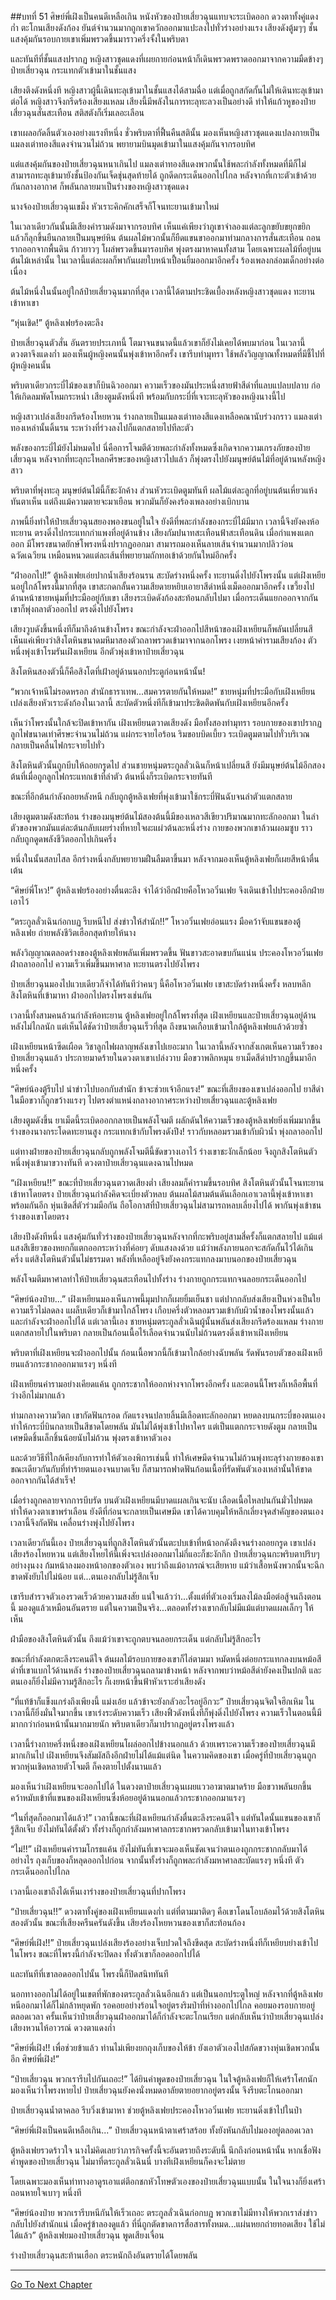 ##บทที่ 51 ศิษย์พี่เฝิงเป็นคนดีเหลือเกิน
หนังหัวของป๋ายเสี่ยวฉุนแทบจะระเบิดออก ดวงตาทั้งคู่แดงก่ำ ตะโกนเสียงดังก้อง ยันต์จำนวนมากถูกเขาควักออกมาแปะลงไปทั่วร่างอย่างแรง เสียงดังตู้มๆๆ ชั้นแสงคุ้มกันรอบกายเขาเพิ่มพรวดขึ้นมาราวครึ่งจั้งในพริบตา

และทันทีที่ชั้นแสงปรากฏ หญิงสาวชุดแดงที่เผยกายก่อนหน้าก็เดินพรวดพราดออกมาจากความมืดข้างๆ ป๋ายเสี่ยวฉุน กระแทกตัวเข้ามาในชั้นแสง

เสียงตึงดังหนึ่งที หญิงสาวผู้นี้เดินทะลุเข้ามาในชั้นแสงได้สามฉื่อ แต่เมื่อถูกสกัดกั้นไม่ให้เดินทะลุเข้ามาต่อได้ หญิงสาวจึงกรีดร้องเสียงแหลม เสียงนี้มีพลังในการทะลุทะลวงเป็นอย่างดี ทำให้แก้วหูของป๋ายเสี่ยวฉุนสั่นสะเทือน สติสตังก็เริ่มเลอะเลือน

เขาเผลอกัดลิ้นตัวเองอย่างแรงทีหนึ่ง ชั่วพริบตาที่ฟื้นคืนสตินั้น มองเห็นหญิงสาวชุดแดงแปลงกายเป็นแมลงเต่าทองสีแดงจำนวนไม่ถ้วน พยายามบินมุดเข้ามาในแสงคุ้มกันจากรอบทิศ

แต่แสงคุ้มกันของป๋ายเสี่ยวฉุนหนาเกินไป แมลงเต่าทองสีแดงพวกนั้นใช้พละกำลังทั้งหมดที่มีก็ไม่สามารถทะลุเข้ามายังชั้นป้องกันเจ็ดชุ่นสุดท้ายได้ ถูกดีดกระเด็นออกไปไกล หลังจากที่เกาะตัวเข้าด้วยกันกลางอากาศ ก็พลันกลายมาเป็นร่างของหญิงสาวชุดแดง

นางจ้องป๋ายเสี่ยวฉุนเขม็ง หัวเราะคิกคักเสร็จก็โจนทะยานเข้ามาใหม่

ในเวลาเดียวกันนั้นมีเสียงคำรามดังมาจากรอบทิศ เห็นแค่เพียงว่าภูเขาจำลองแต่ละลูกขยับขยุกขยิก แล้วก็ลุกขึ้นยืนกลายเป็นมนุษย์หิน ต้นผลไม้พวกนั้นก็ยืดแขนขาออกมาท่ามกลางการสั่นสะเทือน ถอนรากออกจากพื้นดิน ก้าวยาวๆ โผล่พรวดขึ้นมารอบทิศ พุ่งตรงมาหาคนทั้งสาม โดยเฉพาะผลไม้ที่อยู่บนต้นไม้เหล่านั้น ในเวลานี้แต่ละผลก็พากันเผยใบหน้าเปื้อนยิ้มออกมาอีกครั้ง ร้องเพลงกล่อมเด็กอย่างต่อเนื่อง

ต้นไม้หนึ่งในนั้นอยู่ใกล้ป๋ายเสี่ยวฉุนมากที่สุด เวลานี้ได้ตามประชิดเบื้องหลังหญิงสาวชุดแดง ทะยานเข้าหาเขา

“หุ่นเชิด!” ตู้หลิงเฟยร้องตะลึง

ป๋ายเสี่ยวฉุนตัวสั่น อันตรายประเภทนี้ โตมาจนขนาดนี้แล้วเขาก็ยังไม่เคยได้พบมาก่อน ในเวลานี้ดวงตาจึงแดงก่ำ มองเห็นผู้หญิงคนนั้นพุ่งเข้าหาอีกครั้ง เขารีบทำมุทรา ใช้พลังวิญญาณทั้งหมดที่มีชี้ไปที่ผู้หญิงคนนั้น

พริบตาเดียวกระบี่ไม้ของเขาก็บินฉิวออกมา ความเร็วของมันประหนึ่งสายฟ้าสีดำที่แลบแปลบปลาบ ก่อให้เกิดลมพัดโหมกระหน่ำ เสียงตูมดังหนึ่งที พร้อมกับกระบี่ที่เจาะทะลุหัวของหญิงนางนี้ไป

หญิงสาวเปล่งเสียงกรีดร้องโหยหวน ร่างกลายเป็นแมลงเต่าทองสีแดงเหลือคณานับร่วงกราว แมลงเต่าทองเหล่านั้นดิ้นรน ระหว่างที่ร่วงลงไปก็แตกสลายไปทีละตัว

พลังของกระบี่ไม้ยังไม่หมดไป นี่คือการโจมตีด้วยพละกำลังทั้งหมดซึ่งเกิดจากความเกรงภัยของป๋ายเสี่ยวฉุน หลังจากที่ทะลุกะโหลกศีรษะของหญิงสาวไปแล้ว ก็พุ่งตรงไปยังมนุษย์ต้นไม้ที่อยู่ด้านหลังหญิงสาว

พริบตาที่พุ่งทะลุ มนุษย์ต้นไม้นี้ก็ชะงักค้าง ส่วนหัวระเบิดตูมทันที ผลไม้แต่ละลูกที่อยู่บนต้นเหี่ยวแห้งทันตาเห็น แต่ถึงแม้ความตายจะมาเยือน พวกมันก็ยังคงร้องเพลงอย่างเบิกบาน

ภาพนี้ยิ่งทำให้ป๋ายเสี่ยวฉุนสยองพองขนอยู่ในใจ ยังดีที่พละกำลังของกระบี่ไม้มีมาก เวลานี้จึงยังคงห้อทะยาน ตรงดิ่งไปกระแทกกำแพงที่อยู่ด้านข้าง เสียงกัมปนาทสะเทือนฟ้าสะเทือนดิน เมื่อกำแพงแตกออก มีโพรงขนาดยักษ์โพรงหนึ่งปรากฏออกมา สามารถมองเห็นลายเส้นจำนวนมากปลิวว่อนฉวัดเฉวียน เหมือนหนวดแต่ละเส้นที่พยายามถักทอเข้าด้วยกันใหม่อีกครั้ง

“ฝ่าออกไป!” ตู้หลิงเฟยเอ่ยปากน้ำเสียงร้อนรน สะบัดร่างหนึ่งครั้ง ทะยานดิ่งไปยังโพรงนั้น แต่เฝิงเหยียนอยู่ใกล้โพรงนี้มากที่สุด เขาสะกดกลั้นความเสียดายหยิบเอายาสีดำหนึ่งเม็ดออกมาอีกครั้ง เขวี้ยงไปด้านหน้าชายหนุ่มที่ประมืออยู่กับเขา เสียงระเบิดดังก้องสะท้อนกลับไปมา เมื่อกระเด็นแยกออกจากกัน เขาก็พุ่งถลาตัวออกไป ตรงดิ่งไปยังโพรง

เสียงวูบดังขึ้นหนึ่งทีก็มาถึงด้านข้างโพรง ขณะกำลังจะฝ่าออกไปสีหน้าของเฝิงเหยียนก็พลันเปลี่ยนสี เห็นแค่เพียงว่าสิงโตหินขนาดมหึมาสองตัวถลาพรวดเข้ามาจากนอกโพรง เงยหน้าคำรามเสียงก้อง ตัวหนึ่งพุ่งเข้าโรมรันเฝิงเหยียน  อีกตัวพุ่งเข้าหาป๋ายเสี่ยวฉุน

สิงโตหินสองตัวนี้ก็คือสิงโตที่เฝ้าอยู่ด้านนอกประตูก่อนหน้านั้น!

“พวกเจ้าหนีไม่รอดหรอก สำนักธาราเทพ...สมควรตายกันให้หมด!” ชายหนุ่มที่ประมือกับเฝิงเหยียนเปล่งเสียงหัวเราะดังก้องในเวลานี้ สะบัดตัวหนึ่งทีก็เข้ามาประชิดติดพันกับเฝิงเหยียนอีกครั้ง

เห็นว่าโพรงนั้นใกล้จะปิดเข้าหากัน เฝิงเหยียนตวาดเสียงดัง มือทั้งสองทำมุทรา รอบกายของเขาปรากฏลูกไฟขนาดเท่าศีรษะจำนวนไม่ถ้วน แผ่กระจายไอร้อน ริมขอบบิดเบี้ยว ระเบิดตูมตามไปทั่วบริเวณ กลายเป็นคลื่นไฟกระจายไปทั่ว

สิงโตหินตัวนั้นถูกบีบให้ถอยกรูดไป ส่วนชายหนุ่มตระกูลลั่วเฉินก็หน้าเปลี่ยนสี ยังมีมนุษย์ต้นไม้อีกสองต้นที่เมื่อถูกลูกไฟกระแทกเข้าที่ลำตัว ต้นหนึ่งก็ระเบิดกระจายทันที

ขณะที่อีกต้นกำลังถอยหลังหนี กลับถูกตู้หลิงเฟยที่พุ่งเข้ามาใช้กระบี่ฟันฉับจนลำตัวแตกสลาย

เสียงตูมตามดังสะท้อน ร่างของมนุษย์ต้นไม้สองต้นนี้มีของเหลวสีเขียวปริมาณมากทะลักออกมา ในลำตัวของพวกมันแต่ละต้นกลับเผยร่างที่หายใจผะแผ่วต้นละหนึ่งร่าง กายของพวกเขาล้วนผอมซูบ ราวกลับถูกดูดพลังชีวิตออกไปเกินครึ่ง

หนึ่งในนั้นสลบไสล อีกร่างหนึ่งกลับพยายามฝืนลืมตาขึ้นมา หลังจากมองเห็นตู้หลิงเฟยก็เผยสีหน้าตื่นเต้น

“ศิษย์พี่โหว!” ตู้หลิงเฟยร้องอย่างตื่นตะลึง จำได้ว่าอีกฝ่ายคือโหวอวิ๋นเฟย จึงเดินเข้าไปประคองอีกฝ่ายเอาไว้

“ตระกูลลั่วเฉินก่อกบฏ รีบหนีไป ส่งข่าวให้สำนัก!!” โหวอวิ๋นเฟยอ่อนแรง มือคว้าจับแขนของตู้หลิงเฟย ถ่ายพลังชีวิตเฮือกสุดท้ายให้นาง

พลังวิญญาณตลอดร่างของตู้หลิงเฟยพลันเพิ่มพรวดขึ้น ฟันขาวสะอาดขบกันแน่น ประคองโหวอวิ๋นเฟยฝ่าถลาออกไป ความเร็วเพิ่มขึ้นมหาศาล ทะยานตรงไปยังโพรง

ป๋ายเสี่ยวฉุนมองไปแวบเดียวก็จำได้ทันทีว่าคนๆ นี้คือโหวอวิ๋นเฟย เขาสะบัดร่างหนึ่งครั้ง หลบหลีกสิงโตหินที่เข้ามาหา ฝ่าออกไปตรงโพรงเช่นกัน

เวลานี้ทั้งสามคนล้วนกำลังห้อทะยาน ตู้หลิงเฟยอยู่ใกล้โพรงที่สุด เฝิงเหยียนและป๋ายเสี่ยวฉุนอยู่ด้านหลังไม่ไกลนัก แต่เห็นได้ชัดว่าป๋ายเสี่ยวฉุนเร็วที่สุด ถึงขนาดเกือบเข้ามาใกล้ตู้หลิงเฟยแล้วด้วยซ้ำ

เฝิงเหยียนหน้าซีดเผือด วิชาลูกไฟผลาญพลังเขาไปเยอะมาก ในเวลานี้หลังจากสังเกตเห็นความเร็วของป๋ายเสี่ยวฉุนแล้ว ประกายมาดร้ายในดวงตาเขาเปล่งวาบ มือขวาพลิกหมุน ยาเม็ดสีดำปรากฏขึ้นมาอีกหนึ่งครั้ง

“ศิษย์น้องตู้รีบไป นำข่าวไปบอกกับสำนัก ข้าจะช่วยเจ้าอีกแรง!” ขณะที่เสียงของเขาเปล่งออกไป ยาสีดำในมือขวาก็ถูกขว้างแรงๆ ไปตรงตำแหน่งกลางอากาศระหว่างป๋ายเสี่ยวฉุนและตู้หลิงเฟย

เสียงตูมดังขึ้น ยาเม็ดนี้ระเบิดออกกลายเป็นพลังโจมตี ผลักดันให้ความเร็วของตู้หลิงเฟยยิ่งเพิ่มมากขึ้น ร่างของนางกระโดดทะยานสูง กระแทกเข้ากับโพรงดังปึง! ราวกับหลอมรวมเข้ากับผิวน้ำ พุ่งถลาออกไป

แต่ทางฝ่ายของป๋ายเสี่ยวฉุนกลับถูกพลังโจมตีนี้ขัดขวางเอาไว้ ร่างเขาชะงักเล็กน้อย จึงถูกสิงโตหินตัวหนึ่งพุ่งเข้ามาขวางทันที ดวงตาป๋ายเสี่ยวฉุนแดงฉานไปหมด

“เฝิงเหยียน!!” ขณะที่ป๋ายเสี่ยวฉุนตวาดเสียงต่ำ เสียงลมก็คำรามขึ้นรอบทิศ สิงโตหินตัวนั้นโจนทะยานเข้าหาโดยตรง ป๋ายเสี่ยวฉุนกำลังคิดจะเบี่ยงตัวหลบ ต้นผลไม้สามต้นดันเลือกเอาเวลานี้พุ่งเข้าหาเขาพร้อมกันอีก หุ่นเชิดสี่ตัวร่วมมือกัน ถือโอกาสที่ป๋ายเสี่ยวฉุนไม่สามารถหลบเลี่ยงไปได้ พากันพุ่งเข้าชนร่างของเขาโดยตรง

เสียงปึงดังทีหนึ่ง แสงคุ้มกันทั่วร่างของป๋ายเสี่ยวฉุนหลังจากที่กะพริบอยู่สามสี่ครั้งก็แตกสลายไป แม้แต่แสงสีเขียวของหยกก็แตกออกระหว่างที่ค่อยๆ ดับแสงลงด้วย แม้ว่าพลังภายนอกจะสกัดกั้นไว้ได้เกินครึ่ง แต่สิงโตหินตัวนั้นไม่ธรรมดา พลังที่เหลืออยู่จึงยังคงกระแทกลงมาบนอกของป๋ายเสี่ยวฉุน

พลังโจมตีมหาศาลทำให้ป๋ายเสี่ยวฉุนสะเทือนไปทั้งร่าง ร่างกายถูกกระแทกจนลอยกระเด็นออกไป

“ศิษย์น้องป๋าย...” เฝิงเหยียนมองเห็นภาพนี้มุมปากก็เผยยิ้มเย็นชา แต่ปากกลับส่งเสียงเป็นห่วงเป็นใย ความเร็วไม่ลดลง แผล็บเดียวก็เข้ามาใกล้โพรง เกือบครึ่งตัวหลอมรวมเข้ากับผิวน้ำของโพรงนั้นแล้วและกำลังจะฝ่าออกไปได้ แต่เวลานี้เอง ชายหนุ่มตระกูลลั่วเฉินผู้นั้นพลันส่งเสียงกรีดร้องแหลม ร่างกายแตกสลายไปในพริบตา กลายเป็นก้อนเนื้อไร้เลือดจำนวนนับไม่ถ้วนตรงดิ่งเข้าหาเฝิงเหยียน

พริบตาที่เฝิงเหยียนจะฝ่าออกไปนั้น ก้อนเนื้อพวกนี้ก็เข้ามาใกล้อย่างฉับพลัน รัดพันรอบตัวของเฝิงเหยียนแล้วกระชากออกมาแรงๆ หนึ่งที

เฝิงเหยียนคำรามอย่างเคียดแค้น ถูกกระชากให้ออกห่างจากโพรงอีกครั้ง และตอนนี้โพรงก็เหลือพื้นที่ว่างอีกไม่มากแล้ว

ท่ามกลางความวิตก เขากัดฟันกรอด กัดแรงจนปลายลิ้นมีเลือดทะลักออกมา หยดลงบนกระบี่ของตนเอง ทำให้กระบี่บินกลายเป็นสีชาดโดยพลัน มันไม่ได้พุ่งเข้าไปหาใคร แต่เป็นแตกกระจายดังตูม กลายเป็นเศษมีดชิ้นเล็กชิ้นน้อยนับไม่ถ้วน พุ่งตรงเข้าหาตัวเอง

และด้วยวิธีที่ใกล้เคียงกับการทำให้ตัวเองพิการเช่นนี้ ทำให้เศษมีดจำนวนไม่ถ้วนพุ่งทะลุร่างกายของเขา ขณะเดียวกันกับที่ทำร้ายตนเองจนบาดเจ็บ ก็สามารถฟาดฟันก้อนเนื้อที่รัดพันตัวเองเหล่านั้นให้ขาดออกจากกันได้สำเร็จ!

เมื่อร่างถูกคลายจากการบีบรัด บนตัวเฝิงเหยียนมีบาดแผลเกินจะนับ เลือดเนื้อไหลปนกันมั่วไปหมด ทำให้ดวงตาเขาพร่าเลือน ยังดีที่ก่อนจะกลายเป็นเศษมีด เขาได้ควบคุมให้หลีกเลี่ยงจุดสำคัญของตนเอง เวลานี้จึงกัดฟัน เคลื่อนร่างพุ่งไปยังโพรง

เวลาเดียวกันนี้เอง ป๋ายเสี่ยวฉุนที่ถูกสิงโตหินตัวนั้นตะปบเข้าที่หน้าอกดังตึงจนร่างถอยกรูด เขาเปล่งเสียงร้องโหยหวน แต่เสียงโหยไห้นี้เพิ่งจะเปล่งออกมาไม่กี่แอะก็ชะงักกึก ป๋ายเสี่ยวฉุนกะพริบตาปริบๆ อย่างงุนงง ก้มหน้าลงมองหน้าอกของตัวเอง พบว่าถึงแม้อาภรณ์จะเสียหาย แม้ว่าเสื้อหนังพวกนั้นจะฉีกขาดพังยับไปไม่น้อย แต่...ตนเองกลับไม่รู้สึกเจ็บ

เขารีบสำรวจตัวเองรวดเร็วด้วยความสงสัย แน่ใจแล้วว่า...ตั้งแต่ที่ตัวเองเริ่มลงไม้ลงมือต่อสู้จนถึงตอนนี้ มองดูแล้วเหมือนอันตราย แต่ในความเป็นจริง...ตลอดทั้งร่างเขากลับไม่มีแม้แต่บาดแผลเล็กๆ ให้เห็น

ฝ่ามือของสิงโตหินตัวนั้น ถึงแม้ว่าเขาจะถูกตบจนลอยกระเด็น แต่กลับไม่รู้สึกอะไร

ขณะที่กำลังตกตะลึงระคนดีใจ ต้นผลไม้รอบกายของเขาก็ไล่ตามมา หมัดหนึ่งต่อยกระแทกลงบนหม้อสีดำที่เขาแบกไว้ด้านหลัง ร่างของป๋ายเสี่ยวฉุนถลามาข้างหน้า หลังจากพบว่าหม้อสีดำยังคงเป็นปกติ และตนเองก็ยิ่งไม่มีความรู้สึกอะไร ก็เงยหน้าขึ้นฟ้าหัวเราะฮ่าเสียงดัง

“ที่แท้ข้าก็แข็งแกร่งถึงเพียงนี้ แม่งเอ้ย แล้วข้าจะยังกลัวอะไรอยู่อีกวะ” ป๋ายเสี่ยวฉุนจิตใจฮึกเหิม ในเวลานี้ก็ยิ่งมั่นใจมากขึ้น เขาเร่งระดับความเร็ว เสียงฟิ้วดังหนึ่งทีก็พุ่งดิ่งไปยังโพรง ความเร็วในตอนนี้มีมากกว่าก่อนหน้านั้นมากมายนัก พริบตาเดียวก็มาปรากฏอยู่ตรงโพรงแล้ว

เวลานี้ร่างกายครึ่งหนึ่งของเฝิงเหยียนโผล่ออกไปข้างนอกแล้ว ด้วยเพราะความเร็วของป๋ายเสี่ยวฉุนมีมากเกินไป เฝิงเหยียนจึงสัมผัสถึงอีกฝ่ายไม่ได้แม้แต่นิด ในความคิดของเขา เมื่อครู่ที่ป๋ายเสี่ยวฉุนถูกพวกหุ่นเชิดหลายตัวโจมตี ก็คงตายไปตั้งนานแล้ว

มองเห็นว่าเฝิงเหยียนจะออกไปได้ ในดวงตาป๋ายเสี่ยวฉุนเผยแววอาฆาตมาดร้าย มือขวาพลันยกขึ้น คว้าหมับเข้าที่แขนของเฝิงเหยียนซึ่งห้อยอยู่ด้านนอกแล้วกระชากออกมาแรงๆ

“ในที่สุดก็ออกมาได้แล้ว!” เวลานี้ขณะที่เฝิงเหยียนกำลังตื่นตะลึงระคนดีใจ แต่ทันใดนั้นแขนของเขาก็รู้สึกเจ็บ ยังไม่ทันได้ตั้งตัว ทั้งร่างก็ถูกกำลังมหาศาลกระชากพรวดกลับเข้ามาในทางเข้าโพรง

“ไม่!!” เฝิงเหยียนคำรามโกรธแค้น ยังไม่ทันที่เขาจะมองเห็นชัดเจนว่าตนเองถูกกระชากกลับมาได้อย่างไร ถุงเก็บของก็หลุดออกไปก่อน จากนั้นทั้งร่างก็ถูกพละกำลังมหาศาลสะบัดแรงๆ หนึ่งที ตัวกระเด็นออกไปไกล

เวลานี้เองเขาถึงได้เห็นเงาร่างของป๋ายเสี่ยวฉุนที่ปากโพรง

“ป๋ายเสี่ยวฉุน!!” ดวงตาทั้งคู่ของเฝิงเหยียนแดงก่ำ แต่ที่ตามมาติดๆ คือเขาโดนโอบล้อมไว้ด้วยสิงโตหินสองตัวนั้น ขณะที่เสียงครืนครันดังขึ้น เสียงร้องโหยหวนของเขาก็สะท้อนก้อง

“ศิษย์พี่เฝิง!!” ป๋ายเสี่ยวฉุนเปล่งเสียงร้องอย่างเจ็บปวดใจถึงขีดสุด สะบัดร่างหนึ่งทีก็เหยียบย่างเข้าไปในโพรง ขณะที่โพรงนี้กำลังจะปิดลง ทั้งตัวเขาก็ลอดออกไปได้

และทันทีที่เขาลอดออกไปนั้น โพรงนี้ก็ปิดสนิททันที

นอกทางออกไม่ได้อยู่ในเขตที่พักของตระกูลลั่วเฉินอีกแล้ว แต่เป็นนอกประตูใหญ่ หลังจากที่ตู้หลิงเฟยหนีออกมาได้ก็ไม่กล้าหยุดพัก รอคอยอย่างร้อนใจอยู่ตรงริมป่าที่ห่างออกไปไกล คอยมองรอบกายอยู่ตลอดเวลา ครั้นเห็นว่าป๋ายเสี่ยวฉุนฝ่าออกมาได้ก็กำลังจะตะโกนเรียก แต่กลับเห็นว่าป๋ายเสี่ยวฉุนเปล่งเสียงหวนไห้อาวรณ์ ดวงตาแดงก่ำ

“ศิษย์พี่เฝิง!! เพื่อช่วยข้าแล้ว ท่านไม่เพียงยกถุงเก็บของให้ข้า ยังเอาตัวเองไปสกัดขวางหุ่นเชิดพวกนั้นอีก ศิษย์พี่เฝิง!”

“ป๋ายเสี่ยวฉุน พวกเรารีบไปกันเถอะ!” ได้ยินคำพูดของป๋ายเสี่ยวฉุน ในใจตู้หลิงเฟยก็ให้เศร้าโศกนัก มองเห็นว่าโพรงหายไป ป๋ายเสี่ยวฉุนยังคงนั่งหมดอาลัยตายอยากอยู่ตรงนั้น จึงรีบตะโกนออกมา

ป๋ายเสี่ยวฉุนน้ำตาคลอ รีบวิ่งเข้ามาหา ช่วยตู้หลิงเฟยประคองโหวอวิ๋นเฟย ทะยานดิ่งเข้าไปในป่า

“ศิษย์พี่เฝิงเป็นคนดีเหลือเกิน...” ป๋ายเสี่ยวฉุนหน้าตาเศร้าสร้อย ทั้งยังหันกลับไปมองอยู่ตลอดเวลา

ตู้หลิงเฟยรวดร้าวใจ นางไม่คิดเลยว่าภารกิจครั้งนี้จะอันตรายถึงระดับนี้ นึกถึงก่อนหน้านั้น หากเชื่อฟังคำพูดของป๋ายเสี่ยวฉุน ไม่มาที่ตระกูลลั่วเฉินนี่ บางทีเฝิงเหยียนก็คงจะไม่ตาย

โดยเฉพาะมองเห็นท่าทางอาดูรเอาแต่ตีอกชกหัวโทษตัวเองของป๋ายเสี่ยวฉุนแบบนั้น ในใจนางก็ยิ่งเศร้า ถอนหายใจเบาๆ หนึ่งที

“ศิษย์น้องป๋าย พวกเรารีบหนีกันให้เร็วเถอะ ตระกูลลั่วเฉินก่อกบฏ พวกเขาไม่มีทางให้พวกเราส่งข่าวกลับไปยังสำนักแน่ เมื่อครู่ข้าลองดูแล้ว ที่นี่ถูกตัดขาดการสื่อสารทั้งหมด...แผ่นหยกถ่ายทอดเสียง ใช้ไม่ได้แล้ว” ตู้หลิงเฟยมองป๋ายเสี่ยวฉุน พูดเสียงเจื่อน

ร่างป๋ายเสี่ยวฉุนสะท้านเฮือก ตระหนักถึงอันตรายได้โดยพลัน

---------



[Go To Next Chapter]( ./52.md)